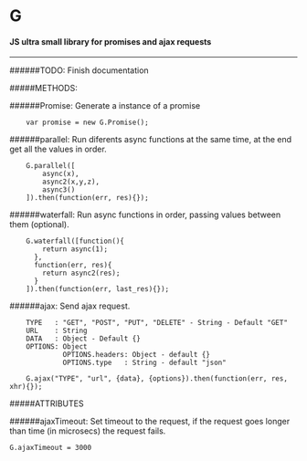 G
======
#### JS ultra small library for promises and ajax requests
-----

######TODO: Finish documentation

#####METHODS: 
	
######Promise: 
Generate a instance of a promise
	
		var promise = new G.Promise();
	
######parallel:
Run diferents async functions at the same time, at the end get all the values in order.
	
		G.parallel([
			async(x), 
			async2(x,y,z),
			async3()
		]).then(function(err, res){});
	
######waterfall:
Run async functions in order, passing values between them (optional).
	
		G.waterfall([function(){
			return async(1);
		  }, 
		  function(err, res){
		  	return async2(res);
		  }
		]).then(function(err, last_res){});
	
######ajax:
Send ajax request.
		
		TYPE   : "GET", "POST", "PUT", "DELETE" - String - Default "GET"
		URL    : String
		DATA   : Object - Default {}
		OPTIONS: Object
		         OPTIONS.headers: Object - default {}
		         OPTIONS.type   : String - default "json"
		
		G.ajax("TYPE", "url", {data}, {options}).then(function(err, res, xhr){});
		
#####ATTRIBUTES

######ajaxTimeout: 
Set timeout to the request, if the request goes longer than time (in microsecs) the request fails.
	
	G.ajaxTimeout = 3000




